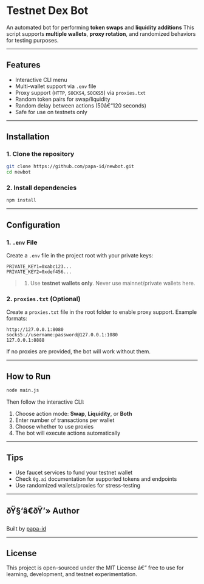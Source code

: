 
# Testnet Dex Bot

An automated bot for performing **token swaps** and **liquidity additions**  This script supports **multiple wallets**, **proxy rotation**, and randomized behaviors for testing purposes.

---

## Features

-  Interactive CLI menu
-  Multi-wallet support via `.env` file
-  Proxy support (`HTTP`, `SOCKS4`, `SOCKS5`) via `proxies.txt`
-  Random token pairs for swap/liquidity
-  Random delay between actions (50â€“120 seconds)
-  Safe for use on testnets only

---

##  Installation

### 1. Clone the repository

```bash
git clone https://github.com/papa-id/newbot.git
cd newbot
```

### 2. Install dependencies

```bash
npm install
```

---

##  Configuration

### 1. `.env` File

Create a `.env` file in the project root with your private keys:

```
PRIVATE_KEY1=0xabc123...
PRIVATE_KEY2=0xdef456...
```

> 1. Use **testnet wallets only**. Never use mainnet/private wallets here.

### 2. `proxies.txt` (Optional)

Create a `proxies.txt` file in the root folder to enable proxy support. Example formats:

```
http://127.0.0.1:8080
socks5://username:password@127.0.0.1:1080
127.0.0.1:8888
```

If no proxies are provided, the bot will work without them.

---

## How to Run

```bash
node main.js
```

Then follow the interactive CLI:

1. Choose action mode: **Swap**, **Liquidity**, or **Both**
2. Enter number of transactions per wallet
3. Choose whether to use proxies
4. The bot will execute actions automatically

---


## Tips

- Use faucet services to fund your testnet wallet
- Check `0g.ai` documentation for supported tokens and endpoints
- Use randomized wallets/proxies for stress-testing

---

## ðŸ§‘â€ðŸ’» Author

Built by [papa-id](https://github.com/papa-id)

---

## License

This project is open-sourced under the MIT License â€” free to use for learning, development, and testnet experimentation.
